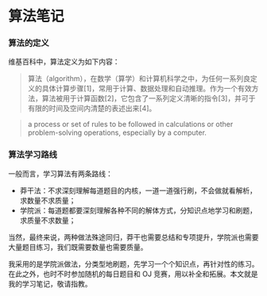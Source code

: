 # 算法笔记

### 算法的定义

维基百科中，算法定义为如下内容：

> 算法（algorithm），在数学（算学）和计算机科学之中，为任何一系列良定义的具体计算步骤\[1\]，常用于计算、数据处理和自动推理。作为一个有效方法，算法被用于计算函数\[2\]，它包含了一系列定义清晰的指令\[3\]，并可于有限的时间及空间内清楚的表述出来\[4\]。

> a process or set of rules to be followed in calculations or other problem-solving operations, especially by a computer.



### 算法学习路线

一般而言，学习算法有两条路线：

* 莽干法：不求深刻理解每道题目的内核，一道一道强行刷，不会做就看解析，求数量不求质量；
* 学院派：每道题都要深刻理解各种不同的解体方式，分知识点地学习和刷题，求质量不求数量；

当然，最终来说，两种做法殊途同归，莽干也需要总结和专项提升，学院派也需要大量题目练习，我们既需要数量也需要质量。



我采用的是学院派做法，分类型地刷题，先学习一个个知识点，再针对性的练习。在此之外，也时不时参加随机的每日题目和 OJ 竞赛，用以补全和拓展。本文就是我的学习笔记，敬请指教。



